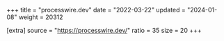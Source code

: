 +++
title = "processwire.dev"
date = "2022-03-22"
updated = "2024-01-08"
weight = 20312

[extra]
source = "https://processwire.dev/"
ratio = 35
size = 20
+++
